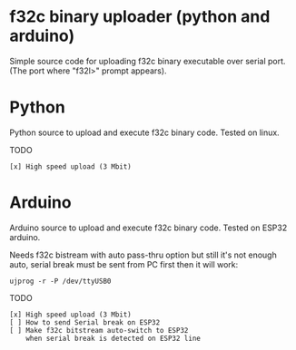 # f32c binary uploader (python and arduino)

Simple source code for uploading f32c binary executable over serial port.
(The port where "f32l>" prompt appears).

# Python

Python source to upload and execute f32c binary code.
Tested on linux.

TODO

    [x] High speed upload (3 Mbit)

# Arduino

Arduino source to upload and execute f32c binary code.
Tested on ESP32 arduino.

Needs f32c bistream with auto pass-thru option but
still it's not enough auto, serial break must be sent
from PC first then it will work:

    ujprog -r -P /dev/ttyUSB0

TODO

    [x] High speed upload (3 Mbit)
    [ ] How to send Serial break on ESP32
    [ ] Make f32c bitstream auto-switch to ESP32
        when serial break is detected on ESP32 line
